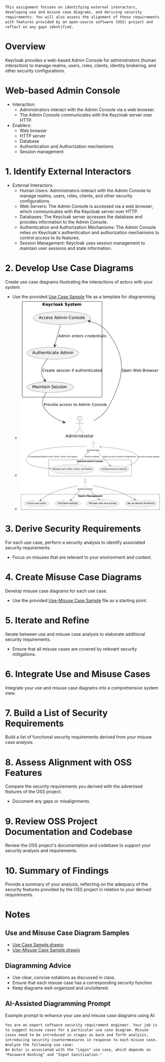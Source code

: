```text
This assignment focuses on identifying external interactors, developing use and misuse case diagrams, and deriving security requirements. You will also assess the alignment of these requirements with features provided by an open-source software (OSS) project and reflect on any gaps identified.
```

# Overview
Keycloak provides a web-based Admin Console for administrators (human interaction) to manage realms, users, roles, clients, identity brokering, and other security configurations.

# Web-based Admin Console
- Interaction:
   - Administrators interact with the Admin Console via a web browser.
   - The Admin Console communicates with the Keycloak server over HTTP.
- Enablers:
   - Web browser
   - HTTP server
   - Database
   - Authentication and Authorization mechanisms
   - Session management

# 1. Identify External Interactors
- External Interactors:
  - Human Users: Administrators interact with the Admin Console to manage realms, users, roles, clients, and other security configurations.
  - Web Servers: The Admin Console is accessed via a web browser, which communicates with the Keycloak server over HTTP.
  - Databases: The Keycloak server accesses the database and provides information to the Admin Console.
  - Authentication and Authorization Mechanisms: The Admin Console relies on Keycloak's authentication and authorization mechanisms to control access to its features.
  - Session Management: Keycloak uses session management to maintain user sessions and state information.

# 2. Develop Use Case Diagrams
Create use case diagrams illustrating the interactions of actors with your system.
- Use the provided [Use Case Sample](Use_Case_Sample.drawio) file as a template for diagramming.
  - ![Access Admin Console](web_console/Access_Admin_Console.png)
  - ![Management](web_console/Management.png)
  - ![Realm Management](web_console/Realm_Management.png)

# 3. Derive Security Requirements
For each use case, perform a security analysis to identify associated security requirements.
- Focus on misuses that are relevant to your environment and context.

# 4. Create Misuse Case Diagrams
Develop misuse case diagrams for each use case.
- Use the provided [Use-Misuse Case Sample](Use-Misuse_Case_Sample.drawio) file as a starting point.

# 5. Iterate and Refine
Iterate between use and misuse case analysis to elaborate additional security requirements.
- Ensure that all misuse cases are covered by relevant security mitigations.

# 6. Integrate Use and Misuse Cases
Integrate your use and misuse case diagrams into a comprehensive system view.

# 7. Build a List of Security Requirements
Build a list of functional security requirements derived from your misuse case analysis.

# 8. Assess Alignment with OSS Features
Compare the security requirements you derived with the advertised features of the OSS project.
- Document any gaps or misalignments.

# 9. Review OSS Project Documentation and Codebase
Review the OSS project's documentation and codebase to support your security analysis and requirements.

# 10. Summary of Findings
Provide a summary of your analysis, reflecting on the adequacy of the security features provided by the OSS project in relation to your derived requirements.

# Notes
## Use and Misuse Case Diagram Samples
- [Use Case Sample.drawio](Use_Case_Sample.drawio)
- [Use-Misuse Case Sample.drawio](Use-Misuse_Case_Sample.drawio)

## Diagramming Advice
- Use clear, concise notations as discussed in class.
- Ensure that each misuse case has a corresponding security function.
- Keep diagrams well-organized and uncluttered.

## AI-Assisted Diagramming Prompt
Example prompt to enhance your use and misuse case diagrams using AI:
```text
You are an expert software security requirement engineer. Your job is to suggest misuse cases for a particular use case diagram. Misuse cases need to be introduced in stages as back and forth analysis, introducing security countermeasures in response to each misuse case. Analyze the following use case:
An Actor is associated with the "Login" use case, which depends on "Password Hashing" and "Input Sanitization."
```
